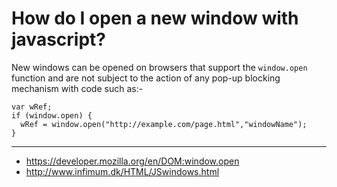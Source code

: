 How do I open a new window with javascript?
===========================================

New windows can be opened on browsers that support the
`window.open` function and are not subject to the action of any
pop-up blocking mechanism with code such as:-

    var wRef;
    if (window.open) {
      wRef = window.open("http://example.com/page.html","windowName");
    }

----

* <https://developer.mozilla.org/en/DOM:window.open>
* <http://www.infimum.dk/HTML/JSwindows.html>
